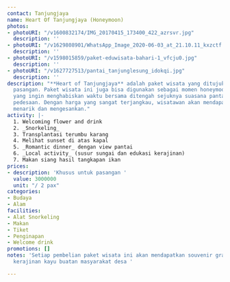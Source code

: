 ```yaml
---
contact: Tanjungjaya
name: Heart Of Tanjungjaya (Honeymoon)
photos:
- photoURI: "/v1600832174/IMG_20170415_173400_422_azrsvr.jpg"
  description: ''
- photoURI: "/v1629808901/WhatsApp_Image_2020-06-03_at_21.10.11_kxzctf.jpg"
  description: ''
- photoURI: "/v1598015859/paket-eduwisata-bahari-1_vfcju0.jpg"
  description: ''
- photoURI: "/v1627727513/pantai_tanjunglesung_idokqi.jpg"
  description: ''
description: "**Heart of Tanjungjaya** adalah paket wisata yang ditujukan khus untuk
  pasangan. Paket wisata ini juga bisa digunakan sebagai momen honeymoon suami istri
  yang ingin menghabiskan waktu bersama ditengah sejuknya suasana pantai dan damainya
  pedesaan. Dengan harga yang sangat terjangkau, wisatawan akan mendapatkan pengalaman
  menarik dan mengesankan."
activity: |-
  1. Welcoming flower and drink
  2. _Snorkeling_
  3. Transplantasi terumbu karang
  4. Melihat sunset di atas kapal
  5. _Romantic dinner_ dengan view pantai
  6. _Local activity_ (susur sungai dan edukasi kerajinan)
  7. Makan siang hasil tangkapan ikan
prices:
- description: 'Khusus untuk pasangan '
  value: 3000000
  unit: "/ 2 pax"
categories:
- Budaya
- Alam
facilities:
- Alat Snorkeling
- Makan
- Tiket
- Penginapan
- Welcome drink
promotions: []
notes: 'Setiap pembelian paket wisata ini akan mendapatkan souvenir gratis berupa
  kerajinan kayu buatan masyarakat desa '

---
```

